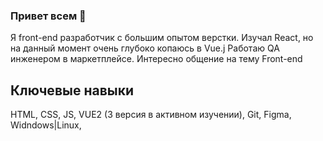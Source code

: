 ### Привет всем 👋
Я front-end разработчик с большим опытом верстки. Изучал React, но на данный момент очень глубоко копаюсь в Vue.j
Работаю QA инженером в маркетплейсе. Интересно общение на тему Front-end
## Ключевые навыки
HTML, CSS, JS, VUE2 (3 версия в активном изучении), Git, Figma, Widndows|Linux, 
